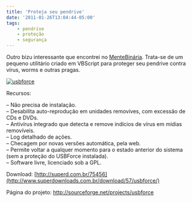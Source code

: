 ```yaml
---
title: 'Proteja seu pendrive'
date: '2011-01-26T13:04:44-05:00'
tags:
    - pendrive
    - proteção
    - segurança  
---
```


Outro bizu interessante que encontrei no [MenteBinária](http://www.mentebinaria.com.br/). Trata-se de um pequeno utilitário criado em VBScript para proteger seu pendrive contra vírus, worms e outras pragas.

[![](http://www.ricardomartins.com.br/wp-content/uploads/2011/01/usbforce.png "usbforce")](http://www.ricardomartins.com.br/wp-content/uploads/2011/01/usbforce.png)

Recursos:

– Não precisa de instalação.  
– Desabilita auto-reprodução em unidades removíves, com excessão de CDs e DVDs.  
– Antivírus integrado que detecta e remove indícios de vírus em mídias removíveis.  
– Log detalhado de ações.  
– Checagem por novas versões automática, pela web.  
– Permite voltar a qualquer momento para o estado anterior do sistema (sem a proteção do USBForce instalada).  
– Software livre, licenciado sob a GPL.

Download: [http://superd.com.br/75456](http://www.superdownloads.com.br/download/57/usbforce/)

Página do projeto: <http://sourceforge.net/projects/usbforce>
